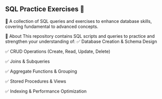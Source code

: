 ## SQL Practice Exercises 🚀

📂 A collection of SQL queries and exercises to enhance database skills, covering fundamental to advanced concepts.

📌 About
This repository contains SQL scripts and queries to practice and strengthen your understanding of:
✅ Database Creation & Schema Design

✅ CRUD Operations (Create, Read, Update, Delete)

✅ Joins & Subqueries

✅ Aggregate Functions & Grouping

✅ Stored Procedures & Views

✅ Indexing & Performance Optimization
